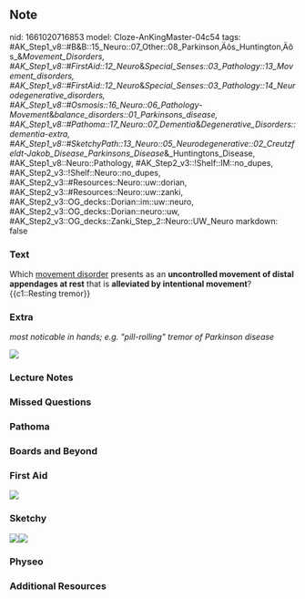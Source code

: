 ## Note
nid: 1661020716853
model: Cloze-AnKingMaster-04c54
tags: #AK_Step1_v8::#B&B::15_Neuro::07_Other::08_Parkinson‚Äôs_Huntington‚Äôs_&_Movement_Disorders, #AK_Step1_v8::#FirstAid::12_Neuro_&_Special_Senses::03_Pathology::13_Movement_disorders, #AK_Step1_v8::#FirstAid::12_Neuro_&_Special_Senses::03_Pathology::14_Neurodegenerative_disorders, #AK_Step1_v8::#Osmosis::16_Neuro::06_Pathology_-_Movement_&_balance_disorders::01_Parkinsons_disease, #AK_Step1_v8::#Pathoma::17_Neuro::07_Dementia_&_Degenerative_Disorders::dementia-extra, #AK_Step1_v8::#SketchyPath::13_Neuro::05_Neurodegenerative::02_Creutzfeldt-Jakob_Disease_Parkinsons_Disease_&_Huntingtons_Disease, #AK_Step1_v8::Neuro::Pathology, #AK_Step2_v3::!Shelf::IM::no_dupes, #AK_Step2_v3::!Shelf::Neuro::no_dupes, #AK_Step2_v3::#Resources::Neuro::uw::dorian, #AK_Step2_v3::#Resources::Neuro::uw::zanki, #AK_Step2_v3::OG_decks::Dorian::im::uw::neuro, #AK_Step2_v3::OG_decks::Dorian::neuro::uw, #AK_Step2_v3::OG_decks::Zanki_Step_2::Neuro::UW_Neuro
markdown: false

### Text
<div>
  <div>
    Which <u>movement disorder</u> presents as an <b>uncontrolled
    movement of distal appendages at rest</b> that is <b>alleviated
    by intentional movement</b>?
  </div>
  <div>
    {{c1::Resting tremor}}
  </div>
</div>

### Extra
<i>most noticable in hands; e.g. "pill-rolling" tremor of Parkinson
disease</i>
<div><img src="tremor_1566160514431.png"></div>

### Lecture Notes


### Missed Questions


### Pathoma


### Boards and Beyond


### First Aid
<img src="tmpXVZTzH.png">

### Sketchy
<img src=
"Parkinsonism%20pill-rolling%20tremor_1566160514431.jpg"><img src= 
"Zoverall%20picture%20(103)_1566160514431.JPG">

### Physeo


### Additional Resources

